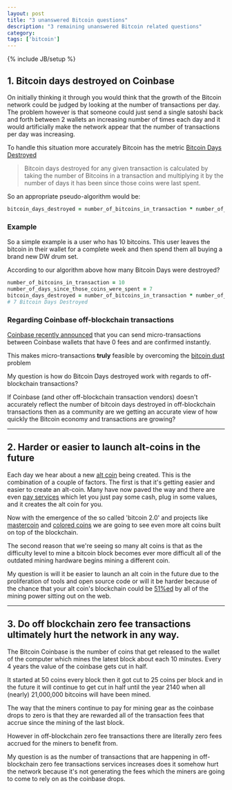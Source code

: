 ```yaml
---
layout: post
title: "3 unanswered Bitcoin questions"
description: "3 remaining unanswered Bitcoin related questions"
category: 
tags: ['bitcoin']
---
```

{% include JB/setup %}

## 1. Bitcoin days destroyed on Coinbase

On initially thinking it through you would think that the growth of the Bitcoin network could be judged by looking at the number of transactions per day. The problem however is that someone could just send a single satoshi back and forth between 2 wallets an increasing number of times each day and it would artificially make the network appear that the number of transactions per day was increasing.

To handle this situation more accurately Bitcoin has the metric [Bitcoin Days Destroyed](https://en.bitcoin.it/wiki/Bitcoin_Days_Destroyed)

> Bitcoin days destroyed for any given transaction is calculated by taking the number of Bitcoins in a transaction and multiplying it by the number of days it has been since those coins were last spent.

So an appropriate pseudo-algorithm would be:

```ruby
bitcoin_days_destroyed = number_of_bitcoins_in_transaction * number_of_days_since_those_coins_were_spent
```

### Example

So a simple example is a user who has 10 bitcoins. This user leaves the bitcoin
in their wallet for a complete week and then spend them all buying a brand new
DW drum set.

According to our algorithm above how many Bitcoin Days were destroyed?

```ruby
number_of_bitcoins_in_transaction = 10 
number_of_days_since_those_coins_were_spent = 7
bitcoin_days_destroyed = number_of_bitcoins_in_transaction * number_of_days_since_those_coins_were_spent
# 7 Bitcoin Days Destroyed
```

### Regarding Coinbase off-blockchain transactions

[Coinbase recently announced](http://blog.coinbase.com/post/57483182558/you-can-now-send-micro-transactions-with-zero-fees) that you can send micro-transactions between Coinbase wallets that have 0 fees and are confirmed instantly.

This makes micro-transactions **truly** feasible by overcoming the [bitcoin dust](https://code.google.com/p/bitcoin-wallet/wiki/DustTransactions) problem

My question is how do Bitcoin Days destroyed work with regards to off-blockchain transactions? 

If Coinbase (and other off-blockchain transaction vendors) doesn't accurately reflect the number of bitcoin days destroyed in off-blockchain transactions then as a community are we getting an accurate view of how quickly the Bitcoin economy and transactions are growing?

* * *
## 2. Harder or easier to launch alt-coins in the future

Each day we hear about a new [alt coin](http://www.urbandictionary.com/define.php?term=altcoin) being created. This is the combination of a couple of factors. The first is that it's getting easier and easier to create an alt-coin. Many have now paved the way and there are even [pay services](http://coingen.io/) which let you just pay some cash, plug in some values, and it creates the alt coin for you.
 
Now with the emergence of the so called 'bitcoin 2.0' and projects like [mastercoin](http://www.mastercoin.org/) and [colored coins](http://coloredcoins.org/) we are going to see even more alt coins built on top of the blockchain.

The second reason that we're seeing so many alt coins is that as the difficulty level to mine a bitcoin block becomes ever more difficult all of the outdated mining hardware begins mining a different coin.

My question is will it be easier to launch an alt coin in the future due to the proliferation of tools and open source code or will it be harder because of the chance that your alt coin's blockchain could be [51%ed](https://en.bitcoin.it/wiki/Weaknesses#Attacker_has_a_lot_of_computing_power) by all of the mining power sitting out on the web.

* * *
## 3. Do off blockchain zero fee transactions ultimately hurt the network in any way.

The Bitcoin Coinbase is the number of coins that get released to the wallet of
the computer which mines the latest block about each 10 minutes. Every 4 years
the value of the coinbase gets cut in half. 

It started at 50 coins every block then it got cut to 25 coins per block and in
the future it will continue to get cut in half until the year 2140 when all
(nearly) 21,000,000 bitcoins will have been mined.

The way that the miners continue to pay for mining gear as the coinbase drops
to zero is that they are rewarded all of the transaction fees that accrue since
the mining of the last block.

However in off-blockchain zero fee transactions there are literally zero fees
accrued for the miners to benefit from.

My question is as the number of transactions that are happening in
off-blockchain zero fee transactions services increases does it somehow hurt the
network because it's not generating the fees which the miners are going to come
to rely on as the coinbase drops.
